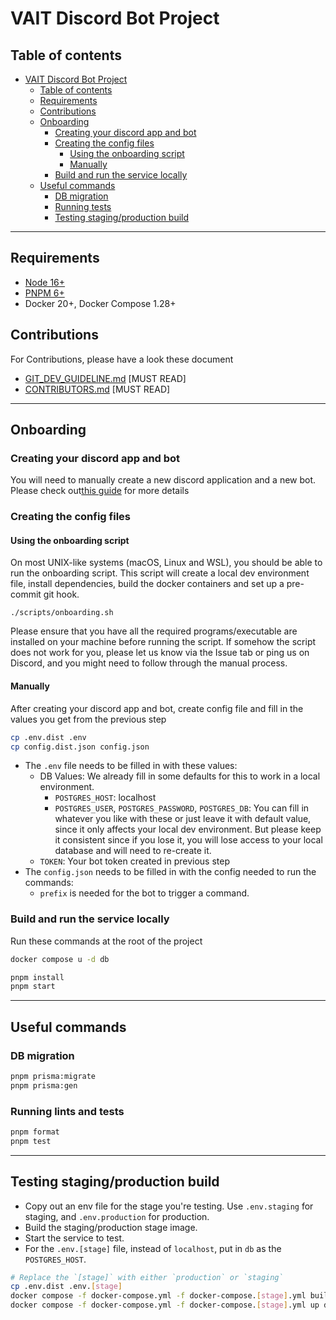 # VAIT Discord Bot Project

## Table of contents

- [VAIT Discord Bot Project](#vait-discord-bot-project)
  - [Table of contents](#table-of-contents)
  - [Requirements](#requirements)
  - [Contributions](#contributions)
  - [Onboarding](#onboarding)
    - [Creating your discord app and bot](#creating-your-discord-app-and-bot)
    - [Creating the config files](#creating-the-config-files)
      - [Using the onboarding script](#using-the-onboarding-script)
      - [Manually](#manually)
    - [Build and run the service locally](#build-and-run-the-service-locally)
  - [Useful commands](#useful-commands)
    - [DB migration](#db-migration)
    - [Running tests](#running-lints-and-tests)
    - [Testing staging/production build](#testing-stagingproduction-build)

---

## Requirements

- [Node 16+](https://nodejs.org/en/)
- [PNPM 6+](https://pnpm.io/)
- Docker 20+, Docker Compose 1.28+

## Contributions

For Contributions, please have a look these document

- [GIT_DEV_GUIDELINE.md](.github/GIT_DEV_GUIDELINE.md) [MUST READ]
- [CONTRIBUTORS.md](.github/CONTRIBUTING.md) [MUST READ]

---

## Onboarding

### Creating your discord app and bot

You will need to manually create a new discord application and a new bot. Please check out[this guide](https://discordjs.guide/preparations/setting-up-a-bot-application.html#creating-your-bot) for more details

### Creating the config files

#### Using the onboarding script

On most UNIX-like systems (macOS, Linux and WSL), you should be able to run the
onboarding script. This script will create a local dev environment file, install
dependencies, build the docker containers and set up a pre-commit git hook.

```shell
./scripts/onboarding.sh
```

Please ensure that you have all the required programs/executable are
installed on your machine before running the script. If somehow the script
does not work for you, please let us know via the Issue tab or ping us on
Discord, and you might need to follow through the manual process.

#### Manually

After creating your discord app and bot, create config file and fill in the values you get from the previous step

```bash
cp .env.dist .env
cp config.dist.json config.json
```

- The `.env` file needs to be filled in with these values:
  - DB Values: We already fill in some defaults for this to work in a local environment.
    - `POSTGRES_HOST`: localhost
    - `POSTGRES_USER`, `POSTGRES_PASSWORD`, `POSTGRES_DB`: You can fill in whatever
      you like with these or just leave it with default value, since it only affects
      your local dev environment. But please keep it consistent since if you lose it,
      you will lose access to your local database and will need to re-create it.
  - `TOKEN`: Your bot token created in previous step
- The `config.json` needs to be filled in with the config needed to run the commands:
  - `prefix` is needed for the bot to trigger a command.

### Build and run the service locally

Run these commands at the root of the project

```bash
docker compose u -d db

pnpm install
pnpm start
```

---

## Useful commands

### DB migration

```bash
pnpm prisma:migrate
pnpm prisma:gen
```

### Running lints and tests

```bash
pnpm format
pnpm test
```

---

## Testing staging/production build

- Copy out an env file for the stage you're testing. Use `.env.staging` for staging, and `.env.production` for production.
- Build the staging/production stage image.
- Start the service to test.
- For the `.env.[stage]` file, instead of `localhost`, put in `db` as the `POSTGRES_HOST`.

```bash
# Replace the `[stage]` with either `production` or `staging`
cp .env.dist .env.[stage]
docker compose -f docker-compose.yml -f docker-compose.[stage].yml build bot
docker compose -f docker-compose.yml -f docker-compose.[stage].yml up db bot
```
